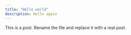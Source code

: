 ```yaml
---
title: "Hello world"
description: Hello again
---
```


This is a post. Rename the file and replace it with a real post.
